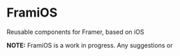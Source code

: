 # FramiOS

Reusable components for Framer, based on iOS

**NOTE:** FramiOS is a work in progress. Any suggestions or 